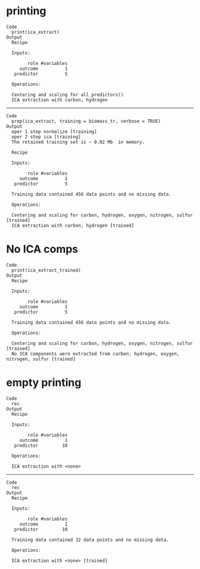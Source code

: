 # printing

    Code
      print(ica_extract)
    Output
      Recipe
      
      Inputs:
      
            role #variables
         outcome          1
       predictor          5
      
      Operations:
      
      Centering and scaling for all_predictors()
      ICA extraction with carbon, hydrogen

---

    Code
      prep(ica_extract, training = biomass_tr, verbose = TRUE)
    Output
      oper 1 step normalize [training] 
      oper 2 step ica [training] 
      The retained training set is ~ 0.02 Mb  in memory.
      
      Recipe
      
      Inputs:
      
            role #variables
         outcome          1
       predictor          5
      
      Training data contained 456 data points and no missing data.
      
      Operations:
      
      Centering and scaling for carbon, hydrogen, oxygen, nitrogen, sulfur [trained]
      ICA extraction with carbon, hydrogen [trained]

# No ICA comps

    Code
      print(ica_extract_trained)
    Output
      Recipe
      
      Inputs:
      
            role #variables
         outcome          1
       predictor          5
      
      Training data contained 456 data points and no missing data.
      
      Operations:
      
      Centering and scaling for carbon, hydrogen, oxygen, nitrogen, sulfur [trained]
      No ICA components were extracted from carbon, hydrogen, oxygen, nitrogen, sulfur [trained]

# empty printing

    Code
      rec
    Output
      Recipe
      
      Inputs:
      
            role #variables
         outcome          1
       predictor         10
      
      Operations:
      
      ICA extraction with <none>

---

    Code
      rec
    Output
      Recipe
      
      Inputs:
      
            role #variables
         outcome          1
       predictor         10
      
      Training data contained 32 data points and no missing data.
      
      Operations:
      
      ICA extraction with <none> [trained]

